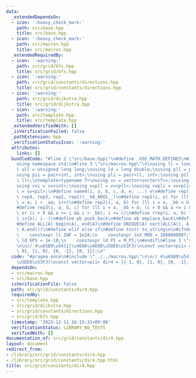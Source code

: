 ```yaml
---
data:
  _extendedDependsOn:
  - icon: ':heavy_check_mark:'
    path: src/base.hpp
    title: src/base.hpp
  - icon: ':heavy_check_mark:'
    path: src/macros.hpp
    title: src/macros.hpp
  _extendedRequiredBy:
  - icon: ':warning:'
    path: src/grid/bfs.hpp
    title: src/grid/bfs.hpp
  - icon: ':warning:'
    path: src/grid/constants/directions.hpp
    title: src/grid/constants/directions.hpp
  - icon: ':warning:'
    path: src/grid/dijkstra.hpp
    title: src/grid/dijkstra.hpp
  - icon: ':warning:'
    path: src/template.hpp
    title: src/template.hpp
  _extendedVerifiedWith: []
  _isVerificationFailed: false
  _pathExtension: hpp
  _verificationStatusIcon: ':warning:'
  attributes:
    links: []
  bundledCode: "#line 2 \"src/base.hpp\"\n#define _USE_MATH_DEFINES\n#include <bits/stdc++.h>\n\
    using namespace std;\n#line 3 \"src/macros.hpp\"\n\nusing ll = long long;\nusing\
    \ ull = unsigned long long;\nusing ld = long double;\nusing pll = pair<ll, ll>;\n\
    using pii = pair<int, int>;\nusing pli = pair<ll, int>;\nusing pil = pair<int,\
    \ ll>;\ntemplate<typename T>\nusing vv = vector<vector<T>>;\nusing vvl = vv<ll>;\n\
    using vvi = vv<int>;\nusing vvpll = vv<pll>;\nusing vvpli = vv<pli>;\nusing vvpil\
    \ = vv<pil>;\n#define name4(i, a, b, c, d, e, ...) e\n#define rep(...) name4(__VA_ARGS__,\
    \ rep4, rep3, rep2, rep1)(__VA_ARGS__)\n#define rep1(i, a) for (ll i = 0, _aa\
    \ = a; i < _aa; i++)\n#define rep2(i, a, b) for (ll i = a, _bb = b; i < _bb; i++)\n\
    #define rep3(i, a, b, c) for (ll i = a, _bb = b; (c > 0 && a <= i && i < _bb)\
    \ or (c < 0 && a >= i && i > _bb); i += c)\n#define rrep(i, a, b) for (ll i=(a);\
    \ i>(b); i--)\n#define pb push_back\n#define eb emplace_back\n#define mkp make_pair\n\
    #define ALL(A) begin(A), end(A)\n#define UNIQUE(A) sort(ALL(A)), A.erase(unique(ALL(A)),\
    \ A.end())\n#define elif else if\n#define tostr to_string\n\n#ifndef CONSTANTS\n\
    \    constexpr ll INF = 1e18;\n    constexpr int MOD = 1000000007;\n    constexpr\
    \ ld EPS = 1e-10;\n    constexpr ld PI = M_PI;\n#endif\n#line 3 \"src/grid/constants/dir4.hpp\"\
    \n\n// 4\u65B9\u5411(\u4E0A\u4E0B\u5DE6\u53F3)\nconst vector<pii> dir4 = {{-1,\
    \ 0}, {1, 0}, {0, -1}, {0, 1}};\n"
  code: "#pragma once\n#include \"../../macros.hpp\"\n\n// 4\u65B9\u5411(\u4E0A\u4E0B\
    \u5DE6\u53F3)\nconst vector<pii> dir4 = {{-1, 0}, {1, 0}, {0, -1}, {0, 1}};\n"
  dependsOn:
  - src/macros.hpp
  - src/base.hpp
  isVerificationFile: false
  path: src/grid/constants/dir4.hpp
  requiredBy:
  - src/template.hpp
  - src/grid/dijkstra.hpp
  - src/grid/constants/directions.hpp
  - src/grid/bfs.hpp
  timestamp: '2023-12-11 16:15:31+09:00'
  verificationStatus: LIBRARY_NO_TESTS
  verifiedWith: []
documentation_of: src/grid/constants/dir4.hpp
layout: document
redirect_from:
- /library/src/grid/constants/dir4.hpp
- /library/src/grid/constants/dir4.hpp.html
title: src/grid/constants/dir4.hpp
---
```

